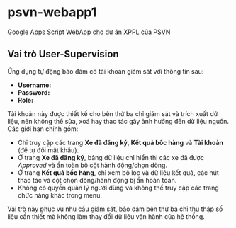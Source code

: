 # psvn-webapp1
Google Apps Script WebApp cho dự án XPPL của PSVN

## Vai trò User-Supervision

Ứng dụng tự động bảo đảm có tài khoản giám sát với thông tin sau:

- **Username:** 
- **Password:**
- **Role:**

Tài khoản này được thiết kế cho bên thứ ba chỉ giám sát và trích xuất dữ liệu, nên không thể sửa, xoá hay thao tác gây ảnh hưởng đến dữ liệu nguồn. Các giới hạn chính gồm:

- Chỉ truy cập các trang **Xe đã đăng ký**, **Kết quả bốc hàng** và **Tài khoản** (để tự đổi mật khẩu).
- Ở trang **Xe đã đăng ký**, bảng dữ liệu chỉ hiển thị các xe đã được *Approved* và ẩn toàn bộ cột hành động/chọn dòng.
- Ở trang **Kết quả bốc hàng**, chỉ xem bộ lọc và dữ liệu kết quả, các nút thao tác và cột chọn dòng/hành động bị ẩn hoàn toàn.
- Không có quyền quản lý người dùng và không thể truy cập các trang chức năng khác trong menu.

Vai trò này phục vụ nhu cầu giám sát, bảo đảm bên thứ ba chỉ thu thập số liệu cần thiết mà không làm thay đổi dữ liệu vận hành của hệ thống.
